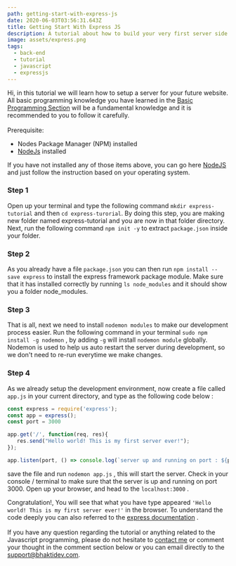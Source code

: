 ```yaml
---
path: getting-start-with-express-js
date: 2020-06-03T03:56:31.643Z
title: Getting Start With Express JS
description: A tutorial about how to build your very first server side by using express js
image: assets/express.png
tags:
  - back-end
  - tutorial
  - javascript
  - expressjs
---
```

Hi, in this tutorial we will learn how to setup a server for your future website. All basic programming knowledge you have learned in the [Basic Programming Section](https://www.bhaktidev.com/basicprog/) will be a fundamental knowledge and it is recommended to you to follow it carefully.\
\
Prerequisite:

* Nodes Package Manager (NPM) installed
* [NodeJs](https://nodejs.org/en/) installed

If you have not installed any of those items above, you can go here [NodeJS](https://nodejs.org/en/download/package-manager/) and just follow the instruction based on your operating system.

### Step 1

Open up your terminal and type the following command `mkdir express-tutorial` and then `cd express-turorial`. By doing this step, you are making new folder named express-tutorial and you are now in that folder directory. Next, run the following command `npm init -y` to extract `package.json` inside your folder.

### Step 2

As you already have a file `package.json` you can then run `npm install --save express` to install the express framework package module. Make sure that it has installed correctly by running `ls node_modules` and it should show you a folder node_modules.

### Step 3 

That is all, next we need to install `nodemon modules` to make our development process easier. Run the following command in your terminal `sudo npm install -g nodemon` , by adding `-g` will install `nodemon module` globally. Nodemon is used to help us auto restart the server during development, so we don't need to re-run everytime we make changes.

### Step 4

As we already setup the development environment, now create a file called `app.js` in your current directory, and type as the following code below :

```javascript
const express = require('express');
const app = express();
const port = 3000

app.get('/', function(req, res){
   res.send("Hello world! This is my first server ever!");
});

app.listen(port, () => console.log(`server up and running on port : ${port}`))
```

save the file and run `nodemon app.js` , this will start the server. Check in your console / terminal to make sure that the server is up and running on port 3000. Open up your browser, and head to the `localhost:3000` .

Congratulation!, You will see that what you have type appeared `'Hello world! This is my first server ever!'` in the browser. To understand the code deeply you can also referred to the [express documentation](https://expressjs.com/en/5x/api.html) .\
\
If you have any question regarding the tutorial or anything related to the Javascript programming, please do not hesitate to [contact me](http://localhost:8000/contact/) or comment your thought in the comment section below or you can email directly to the support@bhaktidev.com.